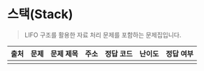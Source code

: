 # 스택(Stack)

> LIFO 구조를 활용한 자료 처리 문제를 포함하는 문제집입니다.

| 출처 | 문제 | 문제 제목 | 주소 | 정답 코드 | 난이도 | 정답 여부 |
| ---- | ---- | --------- | ---- | --------- | ------ | --------- |
|      |      |           |      |           |        |           |
